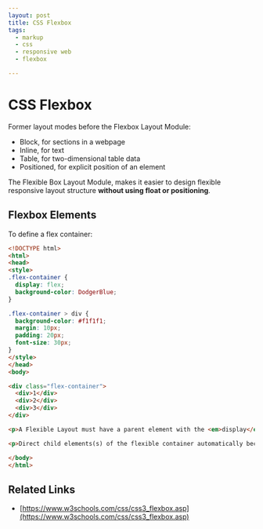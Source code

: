 ```yaml
---
layout: post
title: CSS Flexbox
tags:
  - markup
  - css
  - responsive web
  - flexbox

---
```


# CSS Flexbox

Former layout modes before the Flexbox Layout Module:

- Block, for sections in a webpage
- Inline, for text
- Table, for two-dimensional table data
- Positioned, for explicit position of an element

The Flexible Box Layout Module, makes it easier to design flexible responsive layout structure **without using float or positioning**.

## Flexbox Elements

To define a flex container:

```html
<!DOCTYPE html>
<html>
<head>
<style>
.flex-container {
  display: flex;
  background-color: DodgerBlue;
}

.flex-container > div {
  background-color: #f1f1f1;
  margin: 10px;
  padding: 20px;
  font-size: 30px;
}
</style>
</head>
<body>

<div class="flex-container">
  <div>1</div>
  <div>2</div>
  <div>3</div>  
</div>

<p>A Flexible Layout must have a parent element with the <em>display</em> property set to <em>flex</em>.</p>

<p>Direct child elements(s) of the flexible container automatically becomes flexible items.</p>

</body>
</html>
```

## Related Links

- [https://www.w3schools.com/css/css3_flexbox.asp](https://www.w3schools.com/css/css3_flexbox.asp)